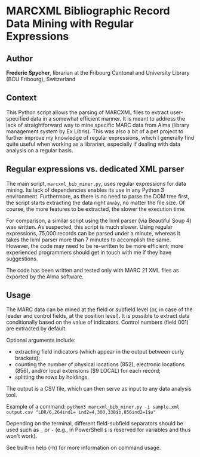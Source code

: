 # MARCXML Bibliographic Record Data Mining with Regular Expressions

## Author
**Frederic Spycher**, librarian at the Fribourg Cantonal and University Library (BCU Fribourg), Switzerland

## Context
This Python script allows the parsing of MARCXML files to extract user-specified data in a somewhat efficient manner.
It is meant to address the lack of straightforward way to mine specific MARC data from Alma (library management system by Ex Libris).
This was also a bit of a pet project to further improve my knowledge of regular expressions, which I generally find quite useful when working as a librarian, especially if dealing with data analysis on a regular basis.

## Regular expressions vs. dedicated XML parser
The main script, `marcxml_bib_miner.py`, uses regular expressions for data mining. Its lack of dependencies enables its use in any Python 3 environment.
Furthermore, as there is no need to parse the DOM tree first, the script starts extracting the data right away, no matter the file size.
Of course, the more features to be extracted, the slower the execution time.

For comparison, a similar script using the lxml parser (via Beautiful Soup 4) was written. As suspected, this script is much slower.
Using regular expressions, 75,000 records can be parsed under a minute, whereas it takes the lxml parser more than 7 minutes to accomplish the same.
However, the code may need to be re-written to be more efficient; more experienced programmers should get in touch with me if they have suggestions.

The code has been written and tested only with MARC 21 XML files as exported by the Alma software.

## Usage
The MARC data can be mined at the field or subfield level (or, in case of the leader and control fields, at the position level). It is possible to extract data conditionally based on the value of indicators. Control numbers (field 001) are extracted by default.

Optional arguments include:
- extracting field indicators (which appear in the output between curly brackets);
- counting the number of physical locations (852), electronic locations (856), and/or local extensions ($9 LOCAL) for each record;
- splitting the rows by holdings.

The output is a CSV file, which can then serve as input to any data analysis tool.

Example of a command:
`python3 marcxml_bib_miner.py -i sample.xml output.csv "LDR/6,264ind1= ind2=4,300,338$b,856ind2=1$u"`

Depending on the terminal, different field-subfield separators should be used such as `_` or `-` (e.g., in PowerShell `$` is reserved for variables and thus won't work).

See built-in help (-h) for more information on command usage.

